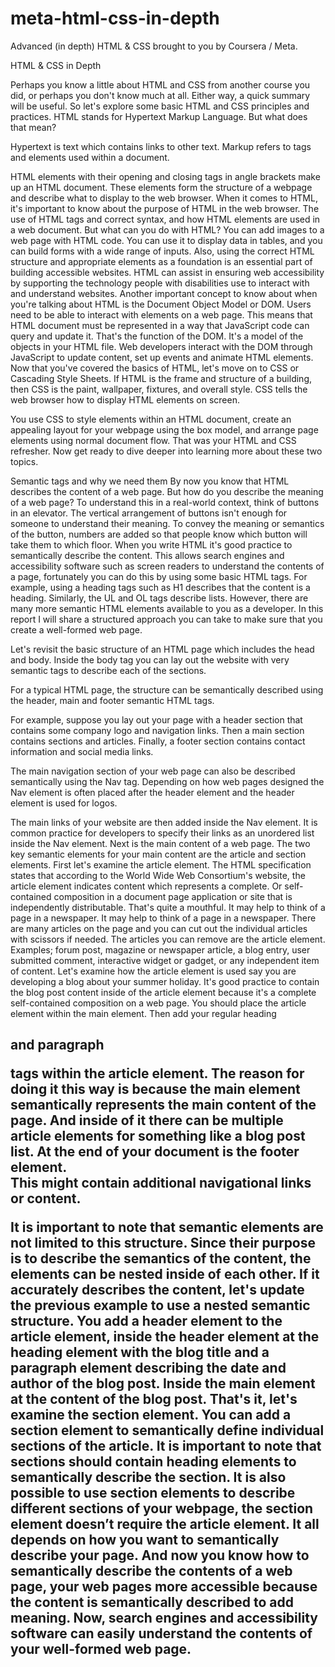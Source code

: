 <H1>meta-html-css-in-depth</H1>
Advanced (in depth) HTML & CSS brought to you by Coursera / Meta.

HTML & CSS in Depth

Perhaps you know a little about HTML and CSS from another course you did, or perhaps you don't know much at all. 
Either way, a quick summary will be useful. 
So let's explore some basic HTML and CSS principles and practices. 
HTML stands for Hypertext Markup Language. 
But what does that mean? 
 
Hypertext is text which contains links to other text. 
Markup refers to tags and elements used within a document. 
 
HTML elements with their opening and closing tags in angle brackets make up an HTML document. 
These elements form the structure of a webpage and describe what to display to the web browser. 
When it comes to HTML, it's important to know about the purpose of HTML in the web browser. 
The use of HTML tags and correct syntax, and how HTML elements are used in a web document. 
But what can you do with HTML? 
You can add images to a web page with HTML code. 
You can use it to display data in tables, and you can build forms with a wide range of inputs. 
Also, using the correct HTML structure and appropriate elements as a foundation is an essential part of building accessible websites. 
HTML can assist in ensuring web accessibility by supporting the technology people with disabilities use to interact with and understand websites. 
Another important concept to know about when you're talking about HTML is the Document Object Model or DOM. 
Users need to be able to interact with elements on a web page. 
This means that HTML document must be represented in a way that JavaScript code can query and update it. 
That's the function of the DOM. 
It's a model of the objects in your HTML file. 
Web developers interact with the DOM through JavaScript to update content, set up events and animate HTML elements. 
Now that you've covered the basics of HTML, let's move on to CSS or Cascading Style Sheets. 
If HTML is the frame and structure of a building, then CSS is the paint, wallpaper, fixtures, and overall style. 
CSS tells the web browser how to display HTML elements on screen. 
 
You use CSS to style elements within an HTML document, create an appealing layout for your webpage using the box model, and arrange page elements using normal document flow. 
That was your HTML and CSS refresher. 
Now get ready to dive deeper into learning more about these two topics.

Semantic tags and why we need them
By now you know that HTML describes the content of a web page. 
But how do you describe the meaning of a web page?
To understand this in a real-world context, think of buttons in an elevator.
The vertical arrangement of buttons isn't enough for someone to understand their meaning.
To convey the meaning or semantics of the button, numbers are added so that people know which button will take them to which floor. 
When you write HTML it's good practice to semantically describe the content. 
This allows search engines and accessibility software such as screen readers to understand the contents of a page, fortunately you can do this by using some basic HTML tags. 
For example, using a heading tags such as H1 describes that the content is a heading. 
Similarly, the UL and OL tags describe lists. 
However, there are many more semantic HTML elements available to you as a developer.
In this report I will share a structured approach you can take to make sure that you create a well-formed web page. 
 
Let's revisit the basic structure of an HTML page which includes the head and body. 
Inside the body tag you can lay out the website with very semantic tags to describe each of the sections. 
 
For a typical HTML page, the structure can be semantically described using the header, main and footer semantic HTML tags. 
 
For example, suppose you lay out your page with a header section that contains some company logo and navigation links. 
Then a main section contains sections and articles. 
Finally, a footer section contains contact information and social media links. 
 
The main navigation section of your web page can also be described semantically using the Nav tag. 
Depending on how web pages designed the Nav element is often placed after the header element and the header element is used for logos. 
 
The main links of your website are then added inside the Nav element. 
It is common practice for developers to specify their links as an unordered list inside the Nav element. 
Next is the main content of a web page. 
The two key semantic elements for your main content are the article and section elements. 
First let's examine the article element. 
The HTML specification states that according to the World Wide Web Consortium's website, the article element indicates content which represents a complete. 
Or self-contained composition in a document page application or site that is independently distributable. 
That's quite a mouthful. 
It may help to think of a page in a newspaper. 
It may help to think of a page in a newspaper.
There are many articles on the page and you can cut out the individual articles with scissors if needed.
The articles you can remove are the article element.
Examples; forum post, magazine or newspaper article, a blog entry, user submitted comment, interactive widget or gadget, or any independent item of content.
Let's examine how the article element is used say you are developing a blog about your summer holiday.
It's good practice to contain the blog post content inside of the article element because it's a complete self-contained composition on a web page. 
You should place the article element within the main element.
Then add your regular heading <h2> and paragraph <p> tags within the article element.
The reason for doing it this way is because the main element semantically represents the main content of the page. 
And inside of it there can be multiple article elements for something like a blog post list. 
At the end of your document is the footer element.  
This might contain additional navigational links or content.

It is important to note that semantic elements are not limited to this structure. 
Since their purpose is to describe the semantics of the content, the elements can be nested inside of each other. 
If it accurately describes the content, let's update the previous example to use a nested semantic structure.
You add a header element to the article element, inside the header element at the heading element with the blog title and a paragraph element describing the date and author of the blog post. 
Inside the main element at the content of the blog post. 
That's it, let's examine the section element. 
You can add a section element to semantically define individual sections of the article. 
It is important to note that sections should contain heading elements to semantically describe the section. 
It is also possible to use section elements to describe different sections of your webpage, the section element doesn’t require the article element.
It all depends on how you want to semantically describe your page. 
And now you know how to semantically describe the contents of a web page, your web pages more accessible because the content is semantically described to add meaning.
Now, search engines and accessibility software can easily understand the contents of your well-formed web page.





